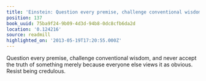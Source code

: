 ```yaml
---
title: 'Einstein: Question every premise, challenge conventional wisdom, and n…'
position: 137
book_uuid: 75ba9f24-9b09-4d3d-94b8-0dc8cfb6da2d
location: '0.124216'
source: readmill
highlighted_on: '2013-05-19T17:20:55.000Z'
---
```


Question every premise, challenge conventional wisdom, and never accept the truth of something merely because everyone else views it as obvious. Resist being credulous.